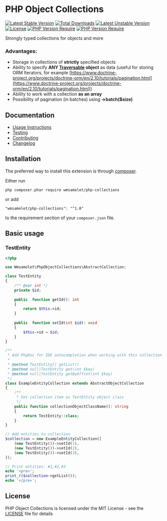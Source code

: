 # PHP Object Collections

[![Latest Stable Version](http://poser.pugx.org/wmsamolet/php-object-collections/v)](https://packagist.org/packages/wmsamolet/php-object-collections)
[![Total Downloads](http://poser.pugx.org/wmsamolet/php-object-collections/downloads)](https://packagist.org/packages/wmsamolet/php-object-collections) 
[![Latest Unstable Version](http://poser.pugx.org/wmsamolet/php-object-collections/v/unstable)](https://packagist.org/packages/wmsamolet/php-object-collections) 
[![License](http://poser.pugx.org/wmsamolet/php-object-collections/license)](https://packagist.org/packages/wmsamolet/php-object-collections) 
[![PHP Version Require](http://poser.pugx.org/wmsamolet/php-object-collections/require/php)](https://packagist.org/packages/wmsamolet/php-object-collections)
[![PHP Version Require](https://img.shields.io/badge/Coding%20Style-PSR--12-%23256d4e)](https://www.php-fig.org/psr/psr-12/)

Strongly typed collections for objects and more

### Advantages:
- Storage in collections of **strictly** specified objects
- Ability to specify **ANY [Traversable](https://www.php.net/manual/en/class.traversable.php) object** 
as data (useful for storing ORM Iterators, for example 
[https://www.doctrine-project.org/projects/doctrine-orm/en/2.10/tutorials/pagination.html](https://www.doctrine-project.org/projects/doctrine-orm/en/2.10/tutorials/pagination.html))
- Ability to work with a collection **as an array**
- Possibility of pagination (in batches) using **->batch($size)**

## Documentation

- [Usage Instructions](docs/usage.md)
- [Testing](docs/testing.md)
- [Contributing](docs/contributing.md)
- [Changelog](docs/changelog.md)

## Installation

The preferred way to install this extension is through [composer](http://getcomposer.org/download/).

Either run

```
php composer.phar require wmsamolet/php-collections
```

or add

```
"wmsamolet/php-collections": "^1.0"
```

to the requirement section of your `composer.json` file.

## Basic usage

### TestEntity
```php
<?php

use Wmsamolet\PhpObjectCollections\AbstractCollection;

class TestEntity
{
    /** @var int */
    private $id;
    
    public  function getId(): int
    {
        return $this->id;
    }
    
    public  function setId(int $id): void 
    {
        $this->id = $id;
    }
}

/**
 * Add PhpDoc for IDE autocompletion when working with this collection
 * 
 * @method TestEntity[] getList()
 * @method null|TestEntity get(int $key)
 * @method null|TestEntity getByOffset(int $key)
 */
class ExampleEntityCollection extends AbstractObjectCollection
{
    /**
     * Set collection item as TestEntity object class
     */
    public function collectionObjectClassName(): string
    {
        return TestEntity::class;
    }
}

// Add entities to collection
$collection = new ExampleEntityCollection([
    (new TestEntity())->setId(1),
    (new TestEntity())->setId(2),
    (new TestEntity())->setId(3),
]);

// Print entities: #1,#2,#3
echo '<pre>';
print_r($collection->getList());
echo '</pre>';
```

## License

PHP Object Collections is licensed under the MIT License - see the [LICENSE](LICENSE) file for details
